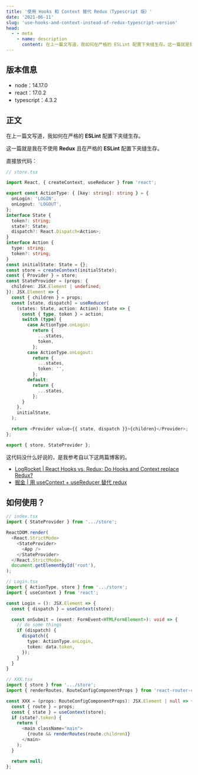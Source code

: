 ```yaml
---
title: '使用 Hooks 和 Context 替代 Redux（Typescript 版）'
date: '2021-06-11'
slug: 'use-hooks-and-context-instead-of-redux-typescript-version'
head:
  - - meta
    - name: description
      content: 在上一篇文写道，我如何在严格的 ESLint 配置下夹缝生存。这一篇就是我在不使用 Redux 且在严格的 ESLint 配置下夹缝生存。
---
```


## 版本信息

- node：14.17.0
- react：17.0.2
- typescript：4.3.2

## 正文

在上一篇文写道，我如何在严格的 **ESLint** 配置下夹缝生存。

这一篇就是我在不使用 **Redux** 且在严格的 **ESLint** 配置下夹缝生存。

直接放代码：

```Typescript
// store.tsx

import React, { createContext, useReducer } from 'react';

export const ActionType: { [key: string]: string } = {
  onLogin: 'LOGIN',
  onLogout: 'LOGOUT',
};
interface State {
  token?: string;
  state?: State;
  dispatch?: React.Dispatch<Action>;
}
interface Action {
  type: string;
  token?: string;
}
const initialState: State = {};
const store = createContext(initialState);
const { Provider } = store;
const StateProvider = (props: {
  children: JSX.Element | undefined;
}): JSX.Element => {
  const { children } = props;
  const [state, dispatch] = useReducer(
    (states: State, action: Action): State => {
      const { type, token } = action;
      switch (type) {
        case ActionType.onLogin:
          return {
            ...states,
            token,
          };
        case ActionType.onLogout:
          return {
            ...states,
            token: '',
          };
        default:
          return {
            ...states,
          };
      }
    },
    initialState,
  );

  return <Provider value={{ state, dispatch }}>{children}</Provider>;
};

export { store, StateProvider };
```

这代码没什么好说的，是我参考自以下这两篇博客的。

- [LogRocket | React Hooks vs. Redux: Do Hooks and Context replace Redux?](https://blog.logrocket.com/use-hooks-and-context-not-react-and-redux/)
- [掘金 | 用 useContext + useReducer 替代 redux](https://juejin.cn/post/6844903854807482382)

## 如何使用？

```Typescript
// index.tsx
import { StateProvider } from '.../store';

ReactDOM.render(
  <React.StrictMode>
    <StateProvider>
      <App />
    </StateProvider>
  </React.StrictMode>,
  document.getElementById('root'),
);

// Login.tsx
import { ActionType, store } from '.../store';
import { useContext } from 'react';

const Login = (): JSX.Element => {
  const { dispatch } = useContext(store);

  const onSubmit = (event: FormEvent<HTMLFormElement>): void => {
    // do some things
    if (dispatch) {
      dispatch({
        type: ActionType.onLogin,
        token: data.token,
      });
    }
  }
}

// XXX.tsx
import { store } from '.../store';
import { renderRoutes, RouteConfigComponentProps } from 'react-router-config';

const XXX = (props: RouteConfigComponentProps): JSX.Element | null => {
  const { route } = props;
  const { state } = useContext(store);
  if (state?.token) {
    return (
      <main className="main">
        {route && renderRoutes(route.children)}
      </main>
    );
  }

  return null;
};
```
